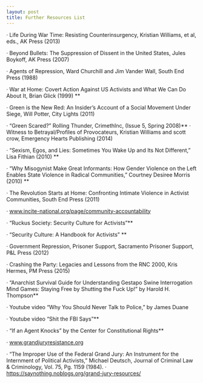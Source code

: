 ```yaml
---
layout: post
title: Further Resources List
---
```


·         Life During War Time: Resisting Counterinsurgency, Kristian Williams, et al, eds., AK Press (2013)

·         Beyond Bullets: The Suppression of Dissent in the United States, Jules Boykoff, AK Press (2007)

·          Agents of Repression, Ward Churchill and Jim Vander Wall, South End Press (1988)

·         War at Home: Covert Action Against US Activists and What We Can Do About It, Brian Glick (1999) **

·         Green is the New Red: An Insider’s Account of a Social Movement Under Siege, Will Potter, City Lights (2011)

·         “Green Scared?” Rolling Thunder, CrimethInc, (Issue 5, Spring 2008)**
·         Witness to Betrayal/Profiles of Provocateurs, Kristian Williams and scott crow, Emergency Hearts Publishing (2014)

·         “Sexism, Egos, and Lies: Sometimes You Wake Up and Its Not Different,” Lisa Fithian (2010) **

·         “Why Misogynist Make Great Informants: How Gender Violence on the Left Enables State Violence in Radical Communities,” Courtney Desiree Morris (2010) **

·         The Revolution Starts at Home: Confronting Intimate Violence in Activist Communities, South End Press (2011)

·         www.incite-national.org/page/community-accountability

·         “Ruckus Society: Security Culture for Activists”**

·         “Security Culture: A Handbook for Activists” **

·         Government Repression, Prisoner Support, Sacramento Prisoner Support, P&L Press (2012)

·         Crashing the Party: Legacies and Lessons from the RNC 2000, Kris Hermes, PM Press (2015)

·         “Anarchist Survival Guide for Understanding Gestapo Swine Interrogation Mind Games: Staying Free by Shutting the Fuck Up!” by Harold H. Thompson**

·         Youtube video “Why You Should Never Talk to Police,” by James Duane

·         Youtube video “Shit the FBI Says”**

·         “If an Agent Knocks” by the Center for Constitutional Rights**

·         www.grandjuryresistance.org

·         “The Improper Use of the Federal Grand Jury: An Instrument for the Internment of Political Activists,” Michael Deutsch, Journal of Criminal Law & Criminology, Vol. 75, Pg. 1159 (1984).
·   https://saynothing.noblogs.org/grand-jury-resources/


